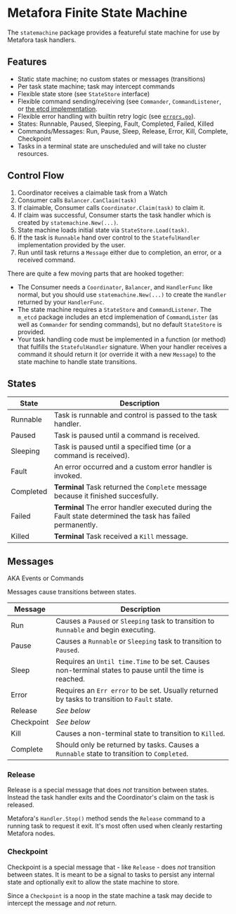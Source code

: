 # Metafora Finite State Machine

The `statemachine` package provides a featureful state machine for use by
Metafora task handlers.

## Features

* Static state machine; no custom states or messages (transitions)
* Per task state machine; task may intercept commands
* Flexible state store (see `StateStore` interface)
* Flexible command sending/receiving (see `Commander`, `CommandListener`, or
  [the etcd implementation](../m_etcd/commander.go).
* Flexible error handling with builtin retry logic (see
  [`errors.go`](errors.go)).
* States: Runnable, Paused, Sleeping, Fault, Completed, Failed, Killed
* Commands/Messages: Run, Pause, Sleep, Release, Error, Kill, Complete, Checkpoint
* Tasks in a terminal state are unscheduled and will take no cluster resources.

## Control Flow

1. Coordinator receives a claimable task from a Watch
2. Consumer calls `Balancer.CanClaim(task)`
3. If claimable, Consumer calls `Coordinator.Claim(task)` to claim it.
4. If claim was successful, Consumer starts the task handler which is created
   by `statemachine.New(...)`.
5. State machine loads initial state via `StateStore.Load(task)`.
6. If the task is `Runnable` hand over control to the `StatefulHandler`
   implementation provided by the user.
7. Run until task returns a `Message` either due to completion, an error, or a
   received command.

There are quite a few moving parts that are hooked together:

* The Consumer needs a `Coordinator`, `Balancer`, and `HandlerFunc` like
  normal, but you should use `statemachine.New(...)` to create the `Handler`
  returned by your `HandlerFunc`.
* The state machine requires a `StateStore` and `CommandListener`. The `m_etcd`
  package includes an etcd implemenation of `CommandLister` (as well as
  `Commander` for sending commands), but no default `StateStore` is provided.
* Your task handling code must be implemented in a function (or method) that
  fulfills the `StatefulHandler` signature. When your handler receives a
  command it should return it (or override it with a new `Message`) to the
  state machine to handle state transitions.

## States

State | Description
------|------------
Runnable | Task is runnable and control is passed to the task handler.
Paused | Task is paused until a command is received.
Sleeping | Task is paused until a specified time (or a command is received).
Fault | An error occurred and a custom error handler is invoked.
Completed | **Terminal** Task returned the `Complete` message because it finished succesfully.
Failed | **Terminal** The error handler executed during the Fault state determined the task has failed permanently.
Killed | **Terminal** Task received a `Kill` message.

## Messages

AKA Events or Commands

Messages cause transitions between states.

Message | Description
--------|------------
Run | Causes a `Paused` or `Sleeping` task to transition to `Runnable` and begin executing.
Pause | Causes a `Runnable` or `Sleeping` task to transition to `Paused`.
Sleep | Requires an `Until time.Time` to be set. Causes non-terminal states to pause until the time is reached.
Error | Requires an `Err error` to be set. Usually returned by tasks to transition to `Fault` state.
Release | *See below*
Checkpoint | *See below*
Kill  | Causes a non-terminal state to transition to `Killed`.
Complete | Should only be returned by tasks. Causes a `Runnable` state to transition to `Completed`.


### Release

Release is a special message that does *not* transition between states. Instead
the task handler exits and the Coordinator's claim on the task is released.

Metafora's `Handler.Stop()` method sends the `Release` command to a running
task to request it exit. It's most often used when cleanly restarting Metafora
nodes.

### Checkpoint

Checkpoint is a special message that - like `Release` - does *not* transition
between states. It is meant to be a signal to tasks to persist any internal
state and optionally exit to allow the state machine to store.

Since a `Checkpoint` is a noop in the state machine a task may decide to
intercept the message and *not* return.
